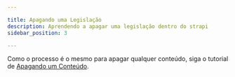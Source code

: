 ```yaml
---

title: Apagando uma Legislação
description: Aprendendo a apagar uma legislação dentro do strapi
sidebar_position: 3

---
```



Como o processo é o mesmo para apagar qualquer conteúdo, siga o tutorial de [Apagando um Conteúdo](/docs/strapi/iniciando-gerenciamento#apagando-um-conteúdo).